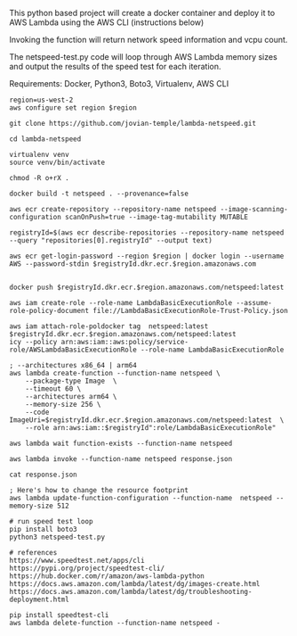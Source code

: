 This python based project will create a docker container
and deploy it to AWS Lambda using the AWS CLI (instructions below)

Invoking the function will return network speed information and vcpu count.

The netspeed-test.py code will loop through AWS Lambda memory
sizes and output the results of the speed test for each iteration.

Requirements:
Docker, Python3, Boto3, Virtualenv, AWS CLI

```
region=us-west-2
aws configure set region $region

git clone https://github.com/jovian-temple/lambda-netspeed.git

cd lambda-netspeed

virtualenv venv
source venv/bin/activate

chmod -R o+rX .

docker build -t netspeed . --provenance=false   

aws ecr create-repository --repository-name netspeed --image-scanning-configuration scanOnPush=true --image-tag-mutability MUTABLE

registryId=$(aws ecr describe-repositories --repository-name netspeed --query "repositories[0].registryId" --output text)

aws ecr get-login-password --region $region | docker login --username AWS --password-stdin $registryId.dkr.ecr.$region.amazonaws.com 


docker push $registryId.dkr.ecr.$region.amazonaws.com/netspeed:latest        

aws iam create-role --role-name LambdaBasicExecutionRole --assume-role-policy-document file://LambdaBasicExecutionRole-Trust-Policy.json

aws iam attach-role-poldocker tag  netspeed:latest $registryId.dkr.ecr.$region.amazonaws.com/netspeed:latest
icy --policy arn:aws:iam::aws:policy/service-role/AWSLambdaBasicExecutionRole --role-name LambdaBasicExecutionRole

; --architectures x86_64 | arm64
aws lambda create-function --function-name netspeed \
    --package-type Image  \
    --timeout 60 \
    --architectures arm64 \
    --memory-size 256 \
    --code ImageUri=$registryId.dkr.ecr.$region.amazonaws.com/netspeed:latest  \
    --role arn:aws:iam::$registryId":role/LambdaBasicExecutionRole" 

aws lambda wait function-exists --function-name netspeed

aws lambda invoke --function-name netspeed response.json

cat response.json

; Here's how to change the resource footprint
aws lambda update-function-configuration --function-name  netspeed --memory-size 512

# run speed test loop
pip install boto3
python3 netspeed-test.py

# references
https://www.speedtest.net/apps/cli
https://pypi.org/project/speedtest-cli/
https://hub.docker.com/r/amazon/aws-lambda-python
https://docs.aws.amazon.com/lambda/latest/dg/images-create.html
https://docs.aws.amazon.com/lambda/latest/dg/troubleshooting-deployment.html

pip install speedtest-cli
aws lambda delete-function --function-name netspeed -
 ```
